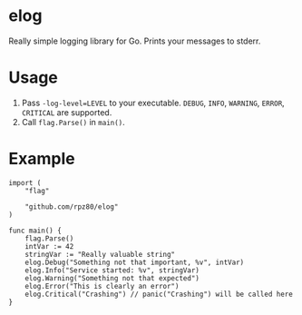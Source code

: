 # elog
Really simple logging library for Go. Prints your messages to stderr.

# Usage
1. Pass `-log-level=LEVEL` to your executable. `DEBUG`, `INFO`, `WARNING`, `ERROR`, `CRITICAL` are
supported.
2. Call `flag.Parse()` in `main()`.

# Example
```
import (
	"flag"

	"github.com/rpz80/elog"
)

func main() {
	flag.Parse()
	intVar := 42
	stringVar := "Really valuable string"
	elog.Debug("Something not that important, %v", intVar)
	elog.Info("Service started: %v", stringVar)
	elog.Warning("Something not that expected")
	elog.Error("This is clearly an error")
	elog.Critical("Crashing") // panic("Crashing") will be called here
}
```
